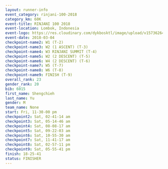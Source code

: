 ```yaml
---
layout: runner-info 
event_category: rinjani-100-2018 
category_km: 60K 
event-title: RINJANI 100 2018 
event-location: Lombok, Indonesia 
event-logo: https://res.cloudinary.com/dykbosktl/image/upload/v1573626435/Logo/Rinjani_eoufbh.png 
event-date: 2018-03-04 
checkpoint-name2: W1 (T-2) 
checkpoint-name3: W2 (1 ASCENT) (T-3) 
checkpoint-name4: W3 RINJANI SUMMIT (T-4) 
checkpoint-name5: W2 (2 DESCENT) (T-5) 
checkpoint-name6: W4 (2 DESCENT) (T-6) 
checkpoint-name7: W5 (T-7) 
checkpoint-name8: W6 (T-8) 
checkpoint-name9: FINISH (T-9) 
overall_rank: 23
gender_rank: 20
bib: 6015
first_name: Shengchieh
last_name: Yu
gender: M
team_name: None
start: Fri, 11-30-00 pm
checkpoint2: Sat, 02-41-14 am
checkpoint3: Sat, 05-14-46 am
checkpoint4: Sat, 08-08-17 am
checkpoint5: Sat, 09-22-03 am
checkpoint6: Sat, 10-55-30 am
checkpoint7: Sat, 11-41-17 am
checkpoint8: Sat, 02-57-11 pm
checkpoint9: Sat, 05-55-41 pm
finish: 18-25-41
status: FINISHER
---
```

